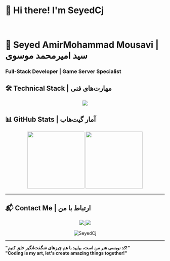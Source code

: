 **<h1>👋 Hi there! I'm SeyedCj</h1>**
<br>

# **🚀 Seyed AmirMohammad Mousavi | سید امیرمحمد موسوی**  
### **Full-Stack Developer | Game Server Specialist**  

## **🛠️ Technical Stack | مهارت‌های فنی**  

<div align="center">
  <a href="#">
    <img src="https://skillicons.dev/icons?i=html,css,python,js,ts,nodejs,express,react,vite,tailwind,bootstrap,mongodb,mysql,postgresql,git,vscode,postman,npm&theme=dark" />
  </a>
</div>

## **📊 GitHub Stats | آمار گیت‌هاب**  

<div align="center">
  <img height="180em" src="https://github-readme-stats.vercel.app/api?username=Seyed-Cj&show_icons=true&theme=dark&hide_border=true" />
  <img height="180em" src="https://github-readme-stats.vercel.app/api/top-langs/?username=Seyed-Cj&layout=compact&theme=dark&hide_border=true" />
</div>

---

## **📬 Contact Me | ارتباط با من**  

<div align="center">
  <a href="mailto:SeyedxCj@gmail.com">
    <img src="https://commons.wikimedia.org/wiki/File:Telegram_2019_Logo.svg" />
  </a>
  <a href="https://t.me/seyedcj_sc">
    <img src="https://skillicons.dev/icons?i=telegram&theme=dark" />
  </a>
</div>

<p align="center">
  <img src="https://komarev.com/ghpvc/?username=Seyed-Cj&label=Profile%20views&color=0e75b6&style=flat" alt="SeyedCj" />
</p>

---

**"کد نویسی هنر من است، بیایید با هم چیزهای شگفت‌انگیز خلق کنیم!"**  
**"Coding is my art, let's create amazing things together!"**  
